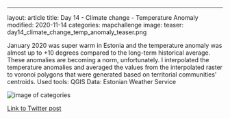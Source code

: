 ---
layout: article
title: Day 14 - Climate change - Temperature Anomaly
modified: 2020-11-14
categories: mapchallenge
image:
  teaser: day14_climate_change_temp_anomaly_teaser.png

January 2020 was super warm in Estonia and the temperature anomaly was almost up to +10 degrees compared to the long-term historical average. These anomalies are becoming a norm, unfortunately. I interpolated the temperature anomalies and averaged the values from the interpolated raster to voronoi polygons that were generated based on territorial communities' centroids.
Used tools: QGIS
Data: Estonian Weather Service


![image of categories](../../images/day14_climate_change_temp_anomaly.png)

[Link to Twitter post](https://twitter.com/evelynuuemaa/status/1327549982971400192)
